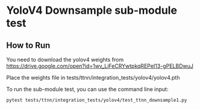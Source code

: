 # YoloV4 Downsample sub-module test

## How to Run

You need to download the yolov4 weights from https://drive.google.com/open?id=1wv_LiFeCRYwtpkqREPeI13-gPELBDwuJ

Place the weights file in tests/ttnn/integration_tests/yolov4/yolov4.pth

To run the sub-module test, you can use the command line input:

`pytest tests/ttnn/integration_tests/yolov4/test_ttnn_downsample1.py`
